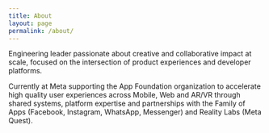 ```yaml
---
title: About
layout: page
permalink: /about/
---
```


Engineering leader passionate about creative and collaborative impact at
scale, focused on the intersection of product experiences and developer
platforms.

Currently at Meta supporting the App Foundation organization to accelerate
high quality user experiences across Mobile, Web and AR/VR through shared
systems, platform expertise and partnerships with the Family of Apps (Facebook,
Instagram, WhatsApp, Messenger) and Reality Labs (Meta Quest).
